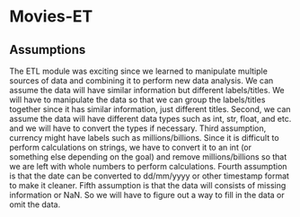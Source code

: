 # Movies-ET
## Assumptions
The ETL module was exciting since we learned to manipulate multiple sources of data and combining it to perform new data analysis. We can assume the data will have similar information but different labels/titles. We will have to manipulate the data so that we can group the labels/titles together since it has similar information, just different titles. Second, we can assume the data will have different data types such as int, str, float, and etc. and we will have to convert the types if necessary. Third assumption, currency might have labels such as millions/billions. Since it is difficult to perform calculations on strings, we have to convert it to an int (or something else depending on the goal) and remove millions/billions so that we are left with whole numbers to perform calculations. Fourth assumption is that the date can be converted to dd/mm/yyyy or other timestamp format to make it cleaner. Fifth assumption is that the data will consists of missing information or NaN. So we will have to figure out a way to fill in the data or omit the data.
